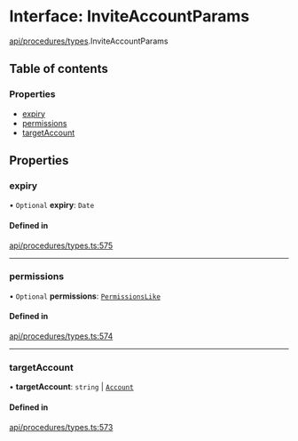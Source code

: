 # Interface: InviteAccountParams

[api/procedures/types](../wiki/api.procedures.types).InviteAccountParams

## Table of contents

### Properties

- [expiry](../wiki/api.procedures.types.InviteAccountParams#expiry)
- [permissions](../wiki/api.procedures.types.InviteAccountParams#permissions)
- [targetAccount](../wiki/api.procedures.types.InviteAccountParams#targetaccount)

## Properties

### expiry

• `Optional` **expiry**: `Date`

#### Defined in

[api/procedures/types.ts:575](https://github.com/PolymeshAssociation/polymesh-sdk/blob/88db4a91/src/api/procedures/types.ts#L575)

___

### permissions

• `Optional` **permissions**: [`PermissionsLike`](../wiki/api.entities.types#permissionslike)

#### Defined in

[api/procedures/types.ts:574](https://github.com/PolymeshAssociation/polymesh-sdk/blob/88db4a91/src/api/procedures/types.ts#L574)

___

### targetAccount

• **targetAccount**: `string` \| [`Account`](../wiki/api.entities.Account.Account)

#### Defined in

[api/procedures/types.ts:573](https://github.com/PolymeshAssociation/polymesh-sdk/blob/88db4a91/src/api/procedures/types.ts#L573)
